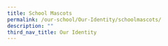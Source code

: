 ```yaml
---
title: School Mascots
permalink: /our-school/Our-Identity/schoolmascots/
description: ""
third_nav_title: Our Identity
---
```

